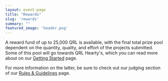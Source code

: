 ```yaml
---
layout: event-page
title: "Rewards"
slug: 'rewards'
summary: ""
featured_image: 'header.png'
---
```


A reward fund of up to 25,000 QRL is available, with the final total prize pool dependent on the quantity, quality, and effort of the projects submitted. Some of this pool will go towards QRL Hearty's, which you can read more about on our [Getting Started](../start) page.

For more information on the latter, be sure to check out our judging section of our [Rules & Guidelines](../rules) page.